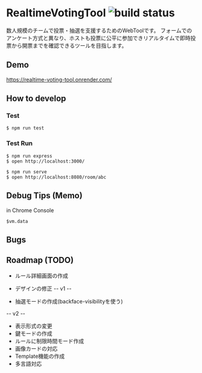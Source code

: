 # RealtimeVotingTool ![build status](https://github.com/ksgwr/RealtimeVotingTool/actions/workflows/main.yml/badge.svg)

数人規模のチームで投票・抽選を支援するためのWebToolです。
フォームでのアンケート方式と異なり、ホストも投票に公平に参加できリアルタイムで即時投票から開票までを確認できるツールを目指します。

## Demo

https://realtime-voting-tool.onrender.com/

## How to develop

### Test

```
$ npm run test
```

### Test Run

```
$ npm run express
$ open http://localhost:3000/
```

```
$ npm run serve
$ open http://localhost:8080/room/abc
```

## Debug Tips (Memo)

in Chrome Console

```
$vm.data
```

## Bugs


## Roadmap (TODO)

* ルール詳細画面の作成
* デザインの修正
-- v1 --

* 抽選モードの作成(backface-visibilityを使う)

-- v2 --

* 表示形式の変更
* 鍵モードの作成
* ルールに制限時間モード作成
* 画像カードの対応
* Template機能の作成
* 多言語対応